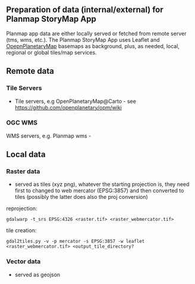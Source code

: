 ## Preparation of data (internal/external) for Planmap StoryMap App

Planmap app data are either locally served or fetched from remote server (tms, wms, etc.). The Planmap StoryMap App uses Leaflet and [OpepnPlanetaryMap](https://openplanetary.github.io/opm) basemaps as background, plus, as needed, local, regional or global tiles/map services.

## Remote data

### Tile Servers
- Tile servers, e.g OpenPlanetaryMap@Carto - see https://github.com/openplanetary/opm/wiki

### OGC WMS

WMS servers, e.g. Planmap wms - 

## Local data

### Raster data
- served as tiles (xyz png), whatever the starting projection is, they need first to changed to web mercator (EPSG:3857) and then converted to tiles (possibly the latter does also the proj conversion)

reprojection:

```
gdalwarp -t_srs EPSG:4326 <raster.tif> <raster_webmercator.tif>
```
tile creation:

```
gdal2tiles.py -v -p mercator -s EPSG:3857 -w leaflet <raster_webmercator.tif> <output_tile_directory?
```



### Vector data
- served as geojson
